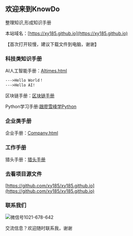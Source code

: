 ## 欢迎来到KnowDo


整理知识,形成知识手册

本站域名：[https://xy185.github.io](https://xy185.github.io)

【首次打开较慢，建议下载文件到电脑，谢谢】

### 科技类知识手册

AI人工智能手册：[AItimes.html](https://xy185.github.io/aitimes20181105.html)



```markdown
--->Hello World！
--->Hello AI!
```

区块链手册：[区块链手册](https://xy185.github.io/tech/blockchainguidebook20181129.html)

Python学习手册:[跟廖雪峰学Python](https://xy185.github.io/tech/learnpythonwithlxf20181108.html)

### 企业类手册



企业手册：[Company.html](https://xy185.github.io/company/company20181106.html)

### 工作手册

猎头手册：[猎头手册](https://xy185.github.io/hrm/hunter20181113.html)


### 去看项目源文件

[https://github.com/xy185/xy185.github.io](https://github.com/xy185/xy185.github.io)

### 联系我们

![微信号1021-678-642](https://upload-images.jianshu.io/upload_images/14217605-2b7ffa03c644ba1e.jpg?imageMogr2/auto-orient/strip%7CimageView2/2/w/181/format/webp)

交流信息？欢迎随时联系我，谢谢


